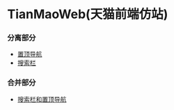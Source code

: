 # TianMaoWeb(天猫前端仿站)

### 分离部分

*  [置顶导航](https://shenzekun.github.io/TianMaoWeb/header_nav.html)
*  [搜索栏](https://shenzekun.github.io/TianMaoWeb/header_search.html)


### 合并部分

* [搜索栏和置顶导航](https://shenzekun.github.io/TianMaoWeb/merge_header_n_s.html)
